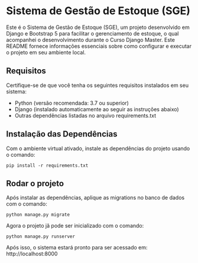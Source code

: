 # Sistema de Gestão de Estoque (SGE)
Este é o Sistema de Gestão de Estoque (SGE), um projeto desenvolvido em Django e Bootstrap 5 para facilitar o gerenciamento de estoque, o qual acompanhei o desenvolvimento durante o Curso Django Master. Este README fornece informações essenciais sobre como configurar e executar o projeto em seu ambiente local.

## Requisitos
Certifique-se de que você tenha os seguintes requisitos instalados em seu sistema:

- Python (versão recomendada: 3.7 ou superior)
- Django (instalado automaticamente ao seguir as instruções abaixo)
- Outras dependências listadas no arquivo requirements.txt

## Instalação das Dependências
Com o ambiente virtual ativado, instale as dependências do projeto usando o comando:

```
pip install -r requirements.txt
```

## Rodar o projeto
Após instalar as dependências, aplique as migrations no banco de dados com o comando:

```
python manage.py migrate
```

Agora o projeto jã pode ser inicializado com o comando:

```
python manage.py runserver
```
Após isso, o sistema estará pronto para ser acessado em: http://localhost:8000